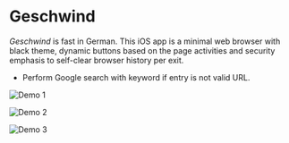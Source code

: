 # Geschwind

*Geschwind* is fast in German. This iOS app is a minimal web browser with black theme, dynamic buttons based on the page activities and security emphasis to self-clear browser history per exit.

* Perform Google search with keyword if entry is not valid URL.

![Demo 1](https://farm9.staticflickr.com/8820/16486399543_dddeb1bfee_c.jpg "Demo 1")

![Demo 2](https://farm8.staticflickr.com/7589/16484103614_83108c533f_c.jpg "Demo 2")

![Demo 3](https://farm8.staticflickr.com/7659/16484104084_e3ffa91843_c.jpg "Demo 3")

